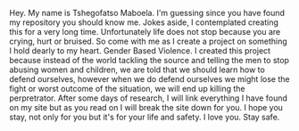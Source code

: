 Hey.
My name is Tshegofatso Maboela. I'm guessing since you have found my repository you should know me. Jokes aside, I contemplated creating this for a very long time. Unfortunately life  does not stop because you are crying, hurt or bruised. So come with me as I create a project on something I hold dearly to my heart. Gender Based Violence.
I created this project because instead of the world tackling the source and telling the men to stop abusing women and children, we are told that we should learn how to defend ourselves, however when we do defend ourselves we might lose the fight or worst outcome of the situation, we will end up killing the perpretrator.
After some days of research, I will link everything I have found on my site but as you read on I will break the site down for you. I hope you stay, not only for you but it's for your life and safety. I love you. Stay safe.
